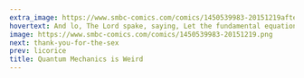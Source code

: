 ```yaml
---
extra_image: https://www.smbc-comics.com/comics/1450539983-20151219after.png
hovertext: And lo, The Lord spake, saying, Let the fundamental equations contain an imaginary component.
image: https://www.smbc-comics.com/comics/1450539983-20151219.png
next: thank-you-for-the-sex
prev: licorice
title: Quantum Mechanics is Weird
---
```

